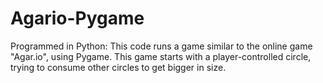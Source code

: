 # Agario-Pygame
Programmed in Python: This code runs a game similar to the online game "Agar.io", using Pygame. This game starts with a player-controlled circle, trying to consume other circles to get bigger in size. 
